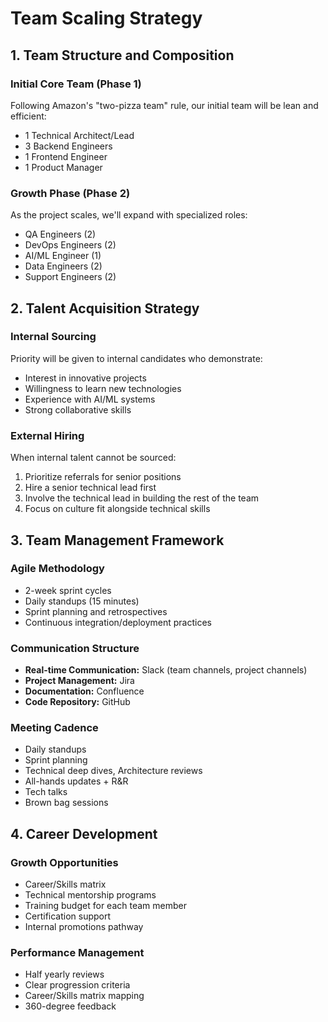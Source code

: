 # Team Scaling Strategy

## 1. Team Structure and Composition

### Initial Core Team (Phase 1)
Following Amazon's "two-pizza team" rule, our initial team will be lean and efficient:

- 1 Technical Architect/Lead
- 3 Backend Engineers
- 1 Frontend Engineer
- 1 Product Manager

### Growth Phase (Phase 2)
As the project scales, we'll expand with specialized roles:

- QA Engineers (2)
- DevOps Engineers (2)
- AI/ML Engineer (1)
- Data Engineers (2)
- Support Engineers (2)

## 2. Talent Acquisition Strategy

### Internal Sourcing
Priority will be given to internal candidates who demonstrate:
- Interest in innovative projects
- Willingness to learn new technologies
- Experience with AI/ML systems
- Strong collaborative skills

### External Hiring
When internal talent cannot be sourced:
1. Prioritize referrals for senior positions
2. Hire a senior technical lead first
3. Involve the technical lead in building the rest of the team
4. Focus on culture fit alongside technical skills

## 3. Team Management Framework

### Agile Methodology
- 2-week sprint cycles
- Daily standups (15 minutes)
- Sprint planning and retrospectives
- Continuous integration/deployment practices

### Communication Structure
- **Real-time Communication:** Slack (team channels, project channels)
- **Project Management:** Jira
- **Documentation:** Confluence
- **Code Repository:** GitHub

### Meeting Cadence
- Daily standups
- Sprint planning
- Technical deep dives, Architecture reviews
- All-hands updates + R&R
- Tech talks
- Brown bag sessions

## 4. Career Development

### Growth Opportunities
- Career/Skills matrix
- Technical mentorship programs
- Training budget for each team member
- Certification support
- Internal promotions pathway

### Performance Management
- Half yearly reviews
- Clear progression criteria
- Career/Skills matrix mapping
- 360-degree feedback



